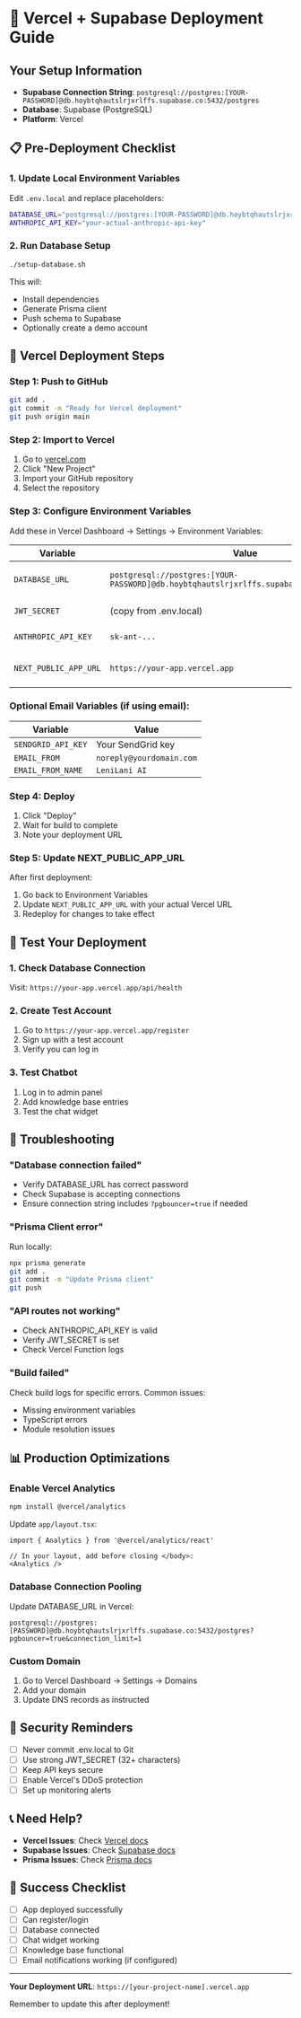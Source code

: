 # 🚀 Vercel + Supabase Deployment Guide

## Your Setup Information

- **Supabase Connection String**: `postgresql://postgres:[YOUR-PASSWORD]@db.hoybtqhautslrjxrlffs.supabase.co:5432/postgres`
- **Database**: Supabase (PostgreSQL)
- **Platform**: Vercel

## 📋 Pre-Deployment Checklist

### 1. Update Local Environment Variables
Edit `.env.local` and replace placeholders:
```bash
DATABASE_URL="postgresql://postgres:[YOUR-PASSWORD]@db.hoybtqhautslrjxrlffs.supabase.co:5432/postgres"
ANTHROPIC_API_KEY="your-actual-anthropic-api-key"
```

### 2. Run Database Setup
```bash
./setup-database.sh
```
This will:
- Install dependencies
- Generate Prisma client
- Push schema to Supabase
- Optionally create a demo account

## 🔧 Vercel Deployment Steps

### Step 1: Push to GitHub
```bash
git add .
git commit -m "Ready for Vercel deployment"
git push origin main
```

### Step 2: Import to Vercel
1. Go to [vercel.com](https://vercel.com)
2. Click "New Project"
3. Import your GitHub repository
4. Select the repository

### Step 3: Configure Environment Variables
Add these in Vercel Dashboard → Settings → Environment Variables:

| Variable | Value | Notes |
|----------|-------|-------|
| `DATABASE_URL` | `postgresql://postgres:[YOUR-PASSWORD]@db.hoybtqhautslrjxrlffs.supabase.co:5432/postgres` | Your Supabase connection |
| `JWT_SECRET` | (copy from .env.local) | For authentication |
| `ANTHROPIC_API_KEY` | `sk-ant-...` | Your Claude API key |
| `NEXT_PUBLIC_APP_URL` | `https://your-app.vercel.app` | Your Vercel URL (after first deploy) |

### Optional Email Variables (if using email):
| Variable | Value |
|----------|-------|
| `SENDGRID_API_KEY` | Your SendGrid key |
| `EMAIL_FROM` | `noreply@yourdomain.com` |
| `EMAIL_FROM_NAME` | `LeniLani AI` |

### Step 4: Deploy
1. Click "Deploy"
2. Wait for build to complete
3. Note your deployment URL

### Step 5: Update NEXT_PUBLIC_APP_URL
After first deployment:
1. Go back to Environment Variables
2. Update `NEXT_PUBLIC_APP_URL` with your actual Vercel URL
3. Redeploy for changes to take effect

## 🧪 Test Your Deployment

### 1. Check Database Connection
Visit: `https://your-app.vercel.app/api/health`

### 2. Create Test Account
1. Go to `https://your-app.vercel.app/register`
2. Sign up with a test account
3. Verify you can log in

### 3. Test Chatbot
1. Log in to admin panel
2. Add knowledge base entries
3. Test the chat widget

## 🐛 Troubleshooting

### "Database connection failed"
- Verify DATABASE_URL has correct password
- Check Supabase is accepting connections
- Ensure connection string includes `?pgbouncer=true` if needed

### "Prisma Client error"
Run locally:
```bash
npx prisma generate
git add .
git commit -m "Update Prisma client"
git push
```

### "API routes not working"
- Check ANTHROPIC_API_KEY is valid
- Verify JWT_SECRET is set
- Check Vercel Function logs

### "Build failed"
Check build logs for specific errors. Common issues:
- Missing environment variables
- TypeScript errors
- Module resolution issues

## 📊 Production Optimizations

### Enable Vercel Analytics
```bash
npm install @vercel/analytics
```

Update `app/layout.tsx`:
```tsx
import { Analytics } from '@vercel/analytics/react'

// In your layout, add before closing </body>:
<Analytics />
```

### Database Connection Pooling
Update DATABASE_URL in Vercel:
```
postgresql://postgres:[PASSWORD]@db.hoybtqhautslrjxrlffs.supabase.co:5432/postgres?pgbouncer=true&connection_limit=1
```

### Custom Domain
1. Go to Vercel Dashboard → Settings → Domains
2. Add your domain
3. Update DNS records as instructed

## 🔐 Security Reminders

- [ ] Never commit .env.local to Git
- [ ] Use strong JWT_SECRET (32+ characters)
- [ ] Keep API keys secure
- [ ] Enable Vercel's DDoS protection
- [ ] Set up monitoring alerts

## 📞 Need Help?

- **Vercel Issues**: Check [Vercel docs](https://vercel.com/docs)
- **Supabase Issues**: Check [Supabase docs](https://supabase.com/docs)
- **Prisma Issues**: Check [Prisma docs](https://www.prisma.io/docs)

## 🎉 Success Checklist

- [ ] App deployed successfully
- [ ] Can register/login
- [ ] Database connected
- [ ] Chat widget working
- [ ] Knowledge base functional
- [ ] Email notifications working (if configured)

---

**Your Deployment URL**: `https://[your-project-name].vercel.app`

Remember to update this after deployment!